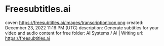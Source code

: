 # Freesubtitles.ai

cover: https://freesubtitles.ai/images/transcriptionIcon.png
created: December 23, 2022 11:16 PM (UTC)
description: Generate subtitles for your video and audio content for free
folder: AI Systems / AI | Writing
url: https://freesubtitles.ai